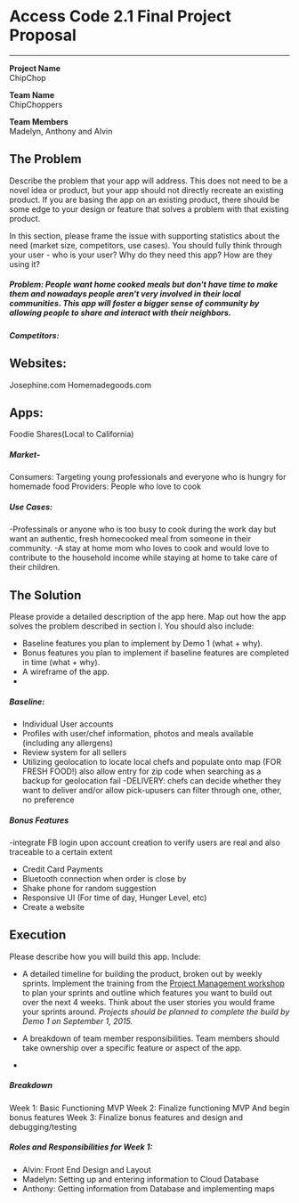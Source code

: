 # Access Code 2.1 Final Project Proposal

---
**Project Name**  
ChipChop

**Team Name**  
ChipChoppers

**Team Members**  
Madelyn, Anthony and Alvin

## The Problem 
Describe the problem that your app will address. This does not need to be a novel idea or product, but your app should not directly recreate an existing product. If you are basing the app on an existing product, there should be some edge to your design or feature that solves a problem with that existing product.   

In this section, please frame the issue with supporting statistics about the need (market size, competitors, use cases). You should fully think through your user - who is your user? Why do they need this app? How are they using it?   

##### Problem: People want home cooked meals but don't have time to make them and nowadays people aren't very involved in their local communities. This app will foster a bigger sense of community by allowing people to share and interact with their neighbors. 

##### Competitors:
## Websites: 
Josephine.com
Homemadegoods.com

## Apps: 
Foodie Shares(Local to California)


##### Market-
Consumers: Targeting young professionals and everyone who is hungry for homemade food
Providers: People who love to cook

##### Use Cases:
-Professinals or anyone who is too busy to cook during the work day but want an authentic, fresh homecooked meal from someone in their community.
-A stay at home mom who loves to cook and would love to contribute to the household income while staying at
home to take care of their children.


## The Solution 
Please provide a detailed description of the app here. Map out how the app solves the problem described in section I. You should also include:
  *  Baseline features you plan to implement by Demo 1 (what + why).
  *  Bonus features you plan to implement if baseline features are completed in time (what + why).
  *  A wireframe of the app. 
  *  
  
 ##### Baseline: 
 - Individual User accounts
 - Profiles with user/chef information, photos and meals available (including any allergens)
 - Review system for all sellers
 - Utilizing geolocation to locate local chefs and populate onto map (FOR FRESH FOOD!) also allow entry for zip code when searching as a backup for geolocation fail
 -DELIVERY: chefs can decide whether they want to deliver and/or allow pick-upusers can filter through one, other, no preference

##### Bonus Features
-integrate FB login upon account creation to verify users are real and also traceable to a certain extent
- Credit Card Payments
- Bluetooth connection when order is close by
- Shake phone for random suggestion
- Responsive UI (For time of day, Hunger Level, etc)
- Create a website

## Execution
Please describe how you will build this app. Include: 
  *  A detailed timeline for building the product, broken out by weekly sprints. Implement the training from the [Project Management workshop](https://github.com/accesscode-2-1/unit-3/blob/master/lessons/16_ProjectManagement.md) to plan your sprints and outline which features you want to build out over the next 4 weeks. Think about the user stories you would frame your sprints around. *Projects should be planned to complete the build by Demo 1 on September 1, 2015.*  
  
  *  A breakdown of team member responsibilities. Team members should take ownership over a specific feature or aspect of the app. 
  *  
  ##### Breakdown
  Week 1: Basic Functioning MVP
  Week 2: Finalize functioning MVP And begin bonus features
  Week 3: Finalize bonus features and design and debugging/testing

 ##### Roles and Responsibilities for Week 1:
 - Alvin: Front End Design and Layout 
 - Madelyn: Setting up and entering information to Cloud Database
 - Anthony: Getting information from Database and implementing maps
 
